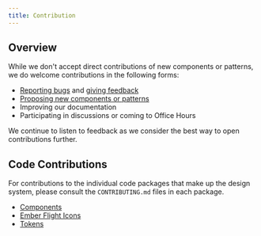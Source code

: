 ```yaml
---
title: Contribution
---
```


## Overview

While we don't accept direct contributions of new components or patterns, we do welcome contributions in the following forms:

* [Reporting bugs](https://docs.google.com/forms/d/e/1FAIpQLScpMXgrUTVT5fYriu4Pp48r4Nl_eCPluVnJLg0Yg3NXsRWvIA/viewform) and [giving feedback](https://docs.google.com/forms/d/e/1FAIpQLSdPShbSiUYgimppZeqWT99bVi6zLbKDThQUQTirH3RCj2okdg/viewform)
* [Proposing new components or patterns](https://docs.google.com/forms/d/e/1FAIpQLScpMXgrUTVT5fYriu4Pp48r4Nl_eCPluVnJLg0Yg3NXsRWvIA/viewform)
* Improving our documentation
* Participating in discussions or coming to Office Hours

We continue to listen to feedback as we consider the best way to open contributions further.

## Code Contributions 

For contributions to the individual code packages that make up the design system, please consult the `CONTRIBUTING.md` files in each package.
* [Components](https://github.com/hashicorp/design-system/blob/main/packages/components/CONTRIBUTING.md)
* [Ember Flight Icons](https://github.com/hashicorp/design-system/blob/main/packages/ember-flight-icons/CONTRIBUTING.md)
* [Tokens](https://github.com/hashicorp/design-system/blob/main/packages/tokens/CONTRIBUTING.md)
